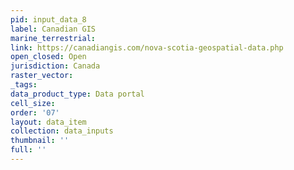 ```yaml
---
pid: input_data_8
label: Canadian GIS
marine_terrestrial: 
link: https://canadiangis.com/nova-scotia-geospatial-data.php
open_closed: Open
jurisdiction: Canada
raster_vector: 
_tags: 
data_product_type: Data portal
cell_size: 
order: '07'
layout: data_item
collection: data_inputs
thumbnail: ''
full: ''
---
```

